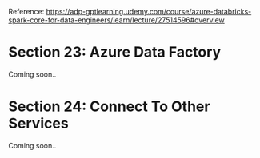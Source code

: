 Reference: https://adp-gptlearning.udemy.com/course/azure-databricks-spark-core-for-data-engineers/learn/lecture/27514596#overview

# Section 23: Azure Data Factory
Coming soon..

# Section 24: Connect To Other Services
Coming soon..

